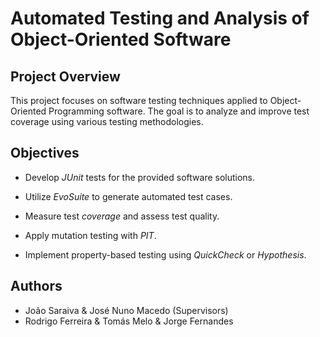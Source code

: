 # Automated Testing and Analysis of Object-Oriented Software

## Project Overview
This project focuses on software testing techniques applied to Object-Oriented Programming software. The goal is to analyze and improve test coverage using various testing methodologies.

## Objectives

- Develop *JUnit* tests for the provided software solutions.

- Utilize *EvoSuite* to generate automated test cases.

- Measure test *coverage* and assess test quality.

- Apply mutation testing with *PIT*.

- Implement property-based testing using *QuickCheck* or *Hypothesis*.


## Authors

- João Saraiva & José Nuno Macedo (Supervisors)
- Rodrigo Ferreira & Tomás Melo & Jorge Fernandes